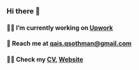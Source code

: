 ### Hi there 👋
#### 🧑‍💻 I’m currently working on [Upwork](https://www.upwork.com/fl/~01ba7a806e22fd3cdd)
#### 📇 Reach me at qais.qsothman@gmail.com
#### 👨‍💼 Check my [CV](https://github.com/qaisothman/qaisothman/blob/main/qais_cv.pdf), [Website](https://qaisothman.dev)





<!--
**qaisothman/qaisothman** is a ✨ _special_ ✨ repository because its `README.md` (this file) appears on your GitHub profile.

Here are some ideas to get you started:

- 🔭 I’m currently working on ...
- 🌱 I’m currently learning ...
- 👯 I’m looking to collaborate on ...
- 🤔 I’m looking for help with ...
- 💬 Ask me about ...
- 📫 How to reach me: ...
- 😄 Pronouns:   



-->
